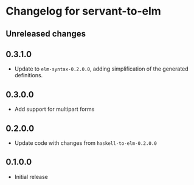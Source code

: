 # Changelog for servant-to-elm

## Unreleased changes

## 0.3.1.0

- Update to `elm-syntax-0.2.0.0`, adding simplification of the generated definitions.

## 0.3.0.0

- Add support for multipart forms

## 0.2.0.0

- Update code with changes from `haskell-to-elm-0.2.0.0`

## 0.1.0.0

- Initial release
